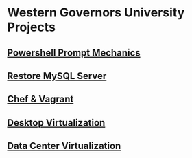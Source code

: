# Western Governors University Projects

## [Powershell Prompt Mechanics](https://github.com/addnightowl/WesternGovernorsUniversity/blob/main/powershell-prompt-mechanics/README.md)
## [Restore MySQL Server](https://github.com/addnightowl/WesternGovernorsUniversity/blob/main/restore-mysql-server/README.md)
## [Chef & Vagrant](https://github.com/addnightowl/WesternGovernorsUniversity/blob/main/chef-and-vagrant/README.md)
## [Desktop Virtualization](https://github.com/addnightowl/WesternGovernorsUniversity/blob/main/desktop-virtualization/README.md) 
## [Data Center Virtualization](https://github.com/addnightowl/WesternGovernorsUniversity/blob/main/data-center-virtualization/README.md)